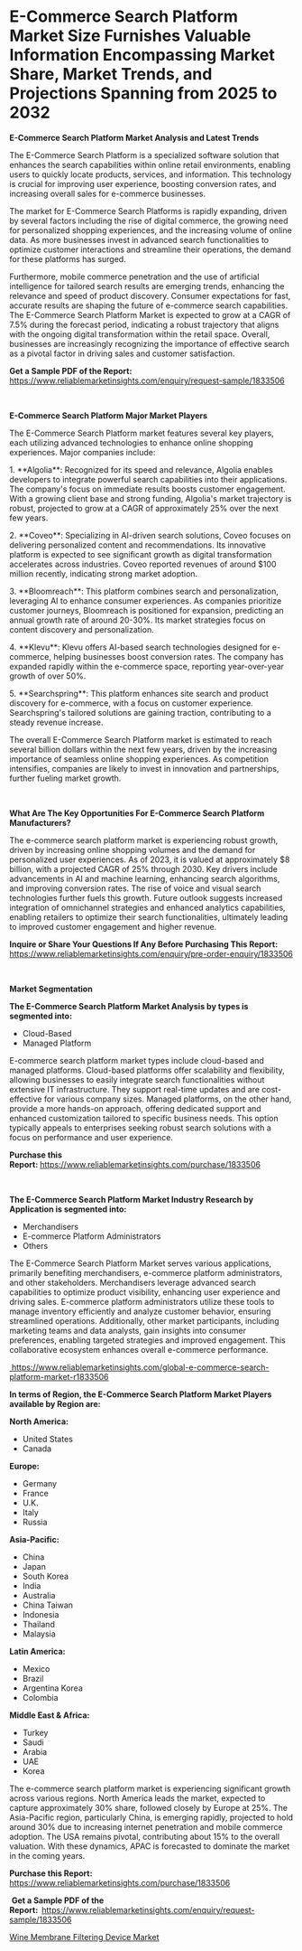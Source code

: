 <p><h1>E-Commerce Search Platform Market Size Furnishes Valuable Information Encompassing Market Share, Market Trends, and Projections Spanning from 2025 to 2032</h1></p><p><strong>E-Commerce Search Platform Market Analysis and Latest Trends</strong></p>
<p><p>The E-Commerce Search Platform is a specialized software solution that enhances the search capabilities within online retail environments, enabling users to quickly locate products, services, and information. This technology is crucial for improving user experience, boosting conversion rates, and increasing overall sales for e-commerce businesses. </p><p>The market for E-Commerce Search Platforms is rapidly expanding, driven by several factors including the rise of digital commerce, the growing need for personalized shopping experiences, and the increasing volume of online data. As more businesses invest in advanced search functionalities to optimize customer interactions and streamline their operations, the demand for these platforms has surged.</p><p>Furthermore, mobile commerce penetration and the use of artificial intelligence for tailored search results are emerging trends, enhancing the relevance and speed of product discovery. Consumer expectations for fast, accurate results are shaping the future of e-commerce search capabilities. The E-Commerce Search Platform Market is expected to grow at a CAGR of 7.5% during the forecast period, indicating a robust trajectory that aligns with the ongoing digital transformation within the retail space. Overall, businesses are increasingly recognizing the importance of effective search as a pivotal factor in driving sales and customer satisfaction.</p></p>
<p><strong>Get a Sample PDF of the Report:&nbsp;</strong> <a href="https://www.reliablemarketinsights.com/enquiry/request-sample/1833506?utm_campaign=2475&utm_medium=2&utm_source=Github&utm_content=ia&utm_term=26032025&utm_id=e-commerce-search-platform">https://www.reliablemarketinsights.com/enquiry/request-sample/1833506</a></p>
<p>&nbsp;</p>
<p><strong>E-Commerce Search Platform Major Market Players</strong></p>
<p><p>The E-Commerce Search Platform market features several key players, each utilizing advanced technologies to enhance online shopping experiences. Major companies include:</p><p>1. **Algolia**: Recognized for its speed and relevance, Algolia enables developers to integrate powerful search capabilities into their applications. The company's focus on immediate results boosts customer engagement. With a growing client base and strong funding, Algolia's market trajectory is robust, projected to grow at a CAGR of approximately 25% over the next few years.</p><p>2. **Coveo**: Specializing in AI-driven search solutions, Coveo focuses on delivering personalized content and recommendations. Its innovative platform is expected to see significant growth as digital transformation accelerates across industries. Coveo reported revenues of around $100 million recently, indicating strong market adoption.</p><p>3. **Bloomreach**: This platform combines search and personalization, leveraging AI to enhance consumer experiences. As companies prioritize customer journeys, Bloomreach is positioned for expansion, predicting an annual growth rate of around 20-30%. Its market strategies focus on content discovery and personalization.</p><p>4. **Klevu**: Klevu offers AI-based search technologies designed for e-commerce, helping businesses boost conversion rates. The company has expanded rapidly within the e-commerce space, reporting year-over-year growth of over 50%. </p><p>5. **Searchspring**: This platform enhances site search and product discovery for e-commerce, with a focus on customer experience. Searchspring's tailored solutions are gaining traction, contributing to a steady revenue increase.</p><p>The overall E-Commerce Search Platform market is estimated to reach several billion dollars within the next few years, driven by the increasing importance of seamless online shopping experiences. As competition intensifies, companies are likely to invest in innovation and partnerships, further fueling market growth.</p></p>
<p>&nbsp;</p>
<p><strong>What Are The Key Opportunities For E-Commerce Search Platform Manufacturers?</strong></p>
<p><p>The e-commerce search platform market is experiencing robust growth, driven by increasing online shopping volumes and the demand for personalized user experiences. As of 2023, it is valued at approximately $8 billion, with a projected CAGR of 25% through 2030. Key drivers include advancements in AI and machine learning, enhancing search algorithms, and improving conversion rates. The rise of voice and visual search technologies further fuels this growth. Future outlook suggests increased integration of omnichannel strategies and enhanced analytics capabilities, enabling retailers to optimize their search functionalities, ultimately leading to improved customer engagement and higher revenue.</p></p>
<p><strong>Inquire or Share Your Questions If Any Before Purchasing This Report:</strong> <a href="https://www.reliablemarketinsights.com/enquiry/pre-order-enquiry/1833506?utm_campaign=2475&utm_medium=2&utm_source=Github&utm_content=ia&utm_term=26032025&utm_id=e-commerce-search-platform">https://www.reliablemarketinsights.com/enquiry/pre-order-enquiry/1833506</a></p>
<p>&nbsp;</p>
<p><strong>Market Segmentation</strong></p>
<p><strong>The E-Commerce Search Platform Market Analysis by types is segmented into:</strong></p>
<p><ul><li>Cloud-Based</li><li>Managed Platform</li></ul></p>
<p><p>E-commerce search platform market types include cloud-based and managed platforms. Cloud-based platforms offer scalability and flexibility, allowing businesses to easily integrate search functionalities without extensive IT infrastructure. They support real-time updates and are cost-effective for various company sizes. Managed platforms, on the other hand, provide a more hands-on approach, offering dedicated support and enhanced customization tailored to specific business needs. This option typically appeals to enterprises seeking robust search solutions with a focus on performance and user experience.</p></p>
<p><strong>Purchase this Report:&nbsp;</strong><a href="https://www.reliablemarketinsights.com/purchase/1833506?utm_campaign=2475&utm_medium=2&utm_source=Github&utm_content=ia&utm_term=26032025&utm_id=e-commerce-search-platform">https://www.reliablemarketinsights.com/purchase/1833506</a></p>
<p>&nbsp;</p>
<p><strong>The E-Commerce Search Platform Market Industry Research by Application is segmented into:</strong></p>
<p><ul><li>Merchandisers</li><li>E-commerce Platform Administrators</li><li>Others</li></ul></p>
<p><p>The E-Commerce Search Platform Market serves various applications, primarily benefiting merchandisers, e-commerce platform administrators, and other stakeholders. Merchandisers leverage advanced search capabilities to optimize product visibility, enhancing user experience and driving sales. E-commerce platform administrators utilize these tools to manage inventory efficiently and analyze customer behavior, ensuring streamlined operations. Additionally, other market participants, including marketing teams and data analysts, gain insights into consumer preferences, enabling targeted strategies and improved engagement. This collaborative ecosystem enhances overall e-commerce performance.</p></p>
<p><a href="https://www.reliablemarketinsights.com/global-e-commerce-search-platform-market-r1833506?utm_campaign=2475&utm_medium=2&utm_source=Github&utm_content=ia&utm_term=26032025&utm_id=e-commerce-search-platform">&nbsp;https://www.reliablemarketinsights.com/global-e-commerce-search-platform-market-r1833506</a></p>
<p><strong>In terms of Region, the E-Commerce Search Platform Market Players available by Region are:</strong></p>
<p>
    <p> <strong> North America: </strong>
        <ul>
            <li>United States</li>
            <li>Canada</li>
        </ul>
        </p> 
    <p> <strong> Europe: </strong>
        <ul>
            <li>Germany</li>
            <li>France</li>
            <li>U.K.</li>
            <li>Italy</li>
            <li>Russia</li>
        </ul>
        </p> 
    <p> <strong> Asia-Pacific: </strong>
        <ul>
            <li>China</li>
            <li>Japan</li>
            <li>South Korea</li>
            <li>India</li>
            <li>Australia</li>
            <li>China Taiwan</li>
            <li>Indonesia</li>
            <li>Thailand</li>
            <li>Malaysia</li>
        </ul>
        </p> 
    <p> <strong> Latin America: </strong>
        <ul>
            <li>Mexico</li>
            <li>Brazil</li>
            <li>Argentina Korea</li>
            <li>Colombia</li>
        </ul>
        </p> 
    <p> <strong> Middle East & Africa: </strong>
        <ul>
            <li>Turkey</li>
            <li>Saudi</li>
            <li>Arabia</li>
            <li>UAE</li>
            <li>Korea</li>
        </ul>
    </p>
    </p>
<p><p>The e-commerce search platform market is experiencing significant growth across various regions. North America leads the market, expected to capture approximately 30% share, followed closely by Europe at 25%. The Asia-Pacific region, particularly China, is emerging rapidly, projected to hold around 30% due to increasing internet penetration and mobile commerce adoption. The USA remains pivotal, contributing about 15% to the overall valuation. With these dynamics, APAC is forecasted to dominate the market in the coming years.</p></p>
<p><strong>Purchase this Report: </strong><a href="https://www.reliablemarketinsights.com/purchase/1833506?utm_campaign=2475&utm_medium=2&utm_source=Github&utm_content=ia&utm_term=26032025&utm_id=e-commerce-search-platform">https://www.reliablemarketinsights.com/purchase/1833506</a></p>
<p>&nbsp;<strong>Get a Sample PDF of the Report:&nbsp;&nbsp;</strong><a href="https://www.reliablemarketinsights.com/enquiry/request-sample/1833506?utm_campaign=2475&utm_medium=2&utm_source=Github&utm_content=ia&utm_term=26032025&utm_id=e-commerce-search-platform">https://www.reliablemarketinsights.com/enquiry/request-sample/1833506</a></p>
<p><strong></strong></p>
<p><p><a href="https://github.com/skerretflossie9297/Market-Research-Report-List-1/blob/main/wine-membrane-filtering-device-market.md?utm_campaign=2475&utm_medium=2&utm_source=Github&utm_content=ia&utm_term=26032025&utm_id=e-commerce-search-platform">Wine Membrane Filtering Device Market</a></p></p>